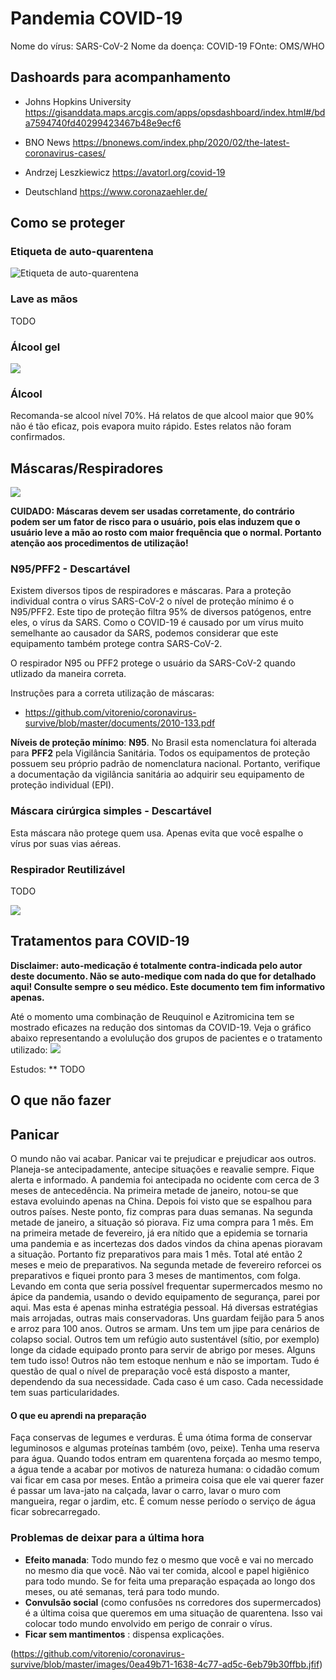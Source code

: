 # Pandemia COVID-19

Nome do vírus: SARS-CoV-2 
Nome da doença: COVID-19
FOnte: OMS/WHO

## Dashoards para acompanhamento

* Johns Hopkins University
  https://gisanddata.maps.arcgis.com/apps/opsdashboard/index.html#/bda7594740fd40299423467b48e9ecf6

* BNO News
  https://bnonews.com/index.php/2020/02/the-latest-coronavirus-cases/

*  Andrzej Leszkiewicz
  https://avatorl.org/covid-19

* Deutschland
  https://www.coronazaehler.de/
  
  
## Como se proteger

### Etiqueta de auto-quarentena
![Etiqueta de auto-quarentena](https://github.com/vitorenio/coronavirus-survive/blob/master/images/218f74e0-1a6c-4b9a-b7f9-abb7ecaf1032.jfif)


### Lave as mãos
TODO

### Álcool gel

![](https://github.com/vitorenio/coronavirus-survive/blob/master/images/ad983ab4-a458-4f4d-aa6c-f7b5ea77bf97.jfif)

### Álcool
 
 Recomanda-se alcool nível 70%. Há relatos de que alcool maior que 90% não é tão eficaz, pois evapora muito rápido. Estes relatos não foram confirmados.
 
## Máscaras/Respiradores

![](https://github.com/vitorenio/coronavirus-survive/blob/master/images/1d25573f-fc48-49ca-87cb-74b9cbdb24e4.jfif)

**CUIDADO: Máscaras devem ser usadas corretamente, do contrário podem ser um fator de risco para o usuário, pois elas induzem que o usuário leve a mão ao rosto com maior frequência que o normal. Portanto atenção aos procedimentos de utilização!**

### N95/PFF2 - Descartável

Existem diversos tipos de respiradores e máscaras. Para a proteção individual contra o vírus SARS-CoV-2 o nível de proteção mínimo é o N95/PFF2. Este tipo de proteção filtra 95% de diversos patógenos, entre eles, o vírus da SARS. Como o COVID-19 é causado por um vírus muito semelhante ao causador da SARS, podemos considerar que este equipamento também protege contra SARS-CoV-2.

O respirador N95 ou PFF2 protege o usuário da SARS-CoV-2 quando utlizado da maneira correta. 

Instruções para a correta utilização de máscaras:
* https://github.com/vitorenio/coronavirus-survive/blob/master/documents/2010-133.pdf

**Níveis de proteção mínimo**: **N95**. No Brasil esta nomenclatura foi alterada para **PFF2** pela Vigilância Sanitária. Todos os equipamentos de proteção possuem seu próprio padrão de nomenclatura nacional. Portanto, verifique a documentação da vigilância sanitária ao adquirir seu equipamento de proteção individual (EPI).



### Máscara cirúrgica simples - Descartável

Esta máscara não protege quem usa. Apenas evita que você espalhe o vírus por suas vias aéreas.

### Respirador Reutilizável
TODO

![](https://github.com/vitorenio/coronavirus-survive/blob/master/images/e85cf689-ad99-4b54-98ba-8140f1e31843.jfif)


## Tratamentos para COVID-19

**Disclaimer: auto-medicação é totalmente contra-indicada pelo autor deste documento. Não se auto-medique com nada do que for detalhado aqui! Consulte sempre o seu médico. Este documento tem fim informativo apenas.**

Até o momento uma combinação de Reuquinol e Azitromicina tem se mostrado eficazes na redução dos sintomas da COVID-19. Veja o gráfico abaixo representando a evolulução dos grupos de pacientes e o tratamento utilizado:
![](https://github.com/vitorenio/coronavirus-survive/blob/master/images/36817d14-190a-41f7-b720-60fd7dd3c5f8.jfif)


Estudos:
** TODO


## O que não fazer

## Panicar
O mundo não vai acabar. Panicar vai te prejudicar e prejudicar aos outros. Planeja-se antecipadamente, antecipe situações e reavalie sempre. Fique alerta e informado. A pandemia foi antecipada no ocidente com cerca de 3 meses de antecedência. Na primeira metade de janeiro, notou-se que estava evoluindo apenas na China. Depois foi visto que se espalhou para outros países. Neste ponto, fiz compras para duas semanas. Na segunda metade de janeiro, a situação só piorava. Fiz uma compra para 1 mês. Em na primeira metade de fevereiro, já era nítido que a epidemia se tornaria uma pandemia e as incertezas dos dados vindos da china apenas pioravam a situação. Portanto fiz preparativos para mais 1 mês. Total até então 2 meses e meio de preparativos. Na segunda metade de fevereiro reforcei os preparativos e fiquei pronto para 3 meses de mantimentos, com folga. Levando em conta que seria possível frequentar supermercados mesmo no ápice da pandemia, usando o devido equipamento de segurança, parei por aqui. Mas esta é apenas minha estratégia pessoal. Há diversas estratégias mais arrojadas, outras mais conservadoras. Uns guardam feijão para 5 anos e arroz para 100 anos. Outros se armam. Uns tem um jipe para cenários de colapso social. Outros tem um refúgio auto sustentável (sítio, por exemplo) longe da cidade equipado pronto para servir de abrigo por meses. Alguns tem tudo isso! Outros não tem estoque nenhum e não se importam. Tudo é questão de qual o nível de preparação você está disposto a manter, dependendo da sua necessidade. Cada caso é um caso. Cada necessidade tem suas particularidades. 

#### O que eu aprendi na preparação

Faça conservas de legumes e verduras. É uma ótima forma de conservar leguminosos e algumas proteínas também (ovo, peixe).
Tenha uma reserva para água. Quando todos entram em quarentena forçada ao mesmo tempo, a água tende a acabar por motivos de natureza humana: o cidadão comum vai ficar em casa por meses. Então a primeira coisa que ele vai querer fazer é passar um lava-jato na calçada, lavar o carro, lavar o muro com mangueira, regar o jardim, etc. É comum nesse período o serviço de água ficar sobrecarregado.

### Problemas de deixar para a última hora

* **Efeito manada**: Todo mundo fez o mesmo que você e vai no mercado no mesmo dia que você. Não vai ter comida, alcool e papel higiênico para todo mundo. Se for feita uma preparação espaçada ao longo dos meses, ou até semanas, terá para todo mundo. 
* **Convulsão social** (como confusões ns corredores dos supermercados) é a última coisa que queremos em uma situação de quarentena. Isso vai colocar todo mundo envolvido em perigo de conrair o vírus.
* **Ficar sem mantimentos** : dispensa explicações.

(https://github.com/vitorenio/coronavirus-survive/blob/master/images/0ea49b71-1638-4c77-ad5c-6eb79b30ffbb.jfif)
